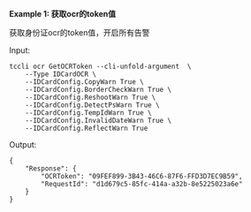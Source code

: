 **Example 1: 获取ocr的token值**

获取身份证ocr的token值，开启所有告警

Input: 

```
tccli ocr GetOCRToken --cli-unfold-argument  \
    --Type IDCardOCR \
    --IDCardConfig.CopyWarn True \
    --IDCardConfig.BorderCheckWarn True \
    --IDCardConfig.ReshootWarn True \
    --IDCardConfig.DetectPsWarn True \
    --IDCardConfig.TempIdWarn True \
    --IDCardConfig.InvalidDateWarn True \
    --IDCardConfig.ReflectWarn True
```

Output: 
```
{
    "Response": {
        "OCRToken": "09FEF899-3B43-46C6-87F6-FFD3D7EC9B59",
        "RequestId": "d1d679c5-85fc-414a-a32b-8e5225023a6e"
    }
}
```


